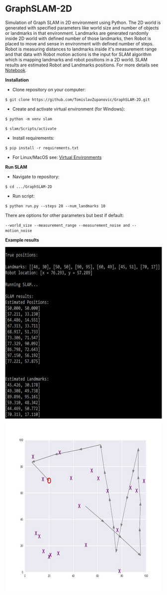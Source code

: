 # GraphSLAM-2D
Simulation of Graph SLAM in 2D environment using Python. The 2D world is generated with specified parameters
like world size and number of objects or landmarks in that environment. Landmarks are generated randomly inside 2D 
world with defined number of those landmarks, then Robot is placed to move and sense in environment with defined 
number of steps. Robot is measuring distances to landmarks inside it's measurement range and that data with
Robot motion actions is the input for SLAM algorithm which is mapping landmarks and robot positions in a 2D world.
SLAM results are estimated Robot and Landmarks positions.
For more details see [Notebook](https://github.com/TomislavZupanovic/GraphSLAM-2D/blob/main/GraphSLAM.ipynb).

**Installation**

- Clone repository on your computer:

`$ git clone https://github.com/TomislavZupanovic/GraphSLAM-2D.git`

- Create and activate virtual environment (for Windows):

`$ python -m venv slam`

`$ slam/Scripts/activate`

- Install requirements:

`$ pip install -r requirements.txt`

- For Linux/MacOS see: [Virtual Environments](https://packaging.python.org/guides/installing-using-pip-and-virtual-environments/)

**Run SLAM**

- Navigate to repository:

`$ cd .../GraphSLAM-2D`

- Run script:

`$ python run.py --steps 20 --num_landmarks 10`

There are options for other parameters but best if default:
 
 `--world_size --measurement_range --measurement_noise and --motion_noise`
 
 **Example results**
 
 <img src="https://github.com/TomislavZupanovic/GraphSLAM-2D/blob/main/images/script_results.jpg" width="600" height="550">

<img src="https://github.com/TomislavZupanovic/GraphSLAM-2D/blob/main/images/Figure1.jpeg" width="600" height="550">
